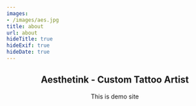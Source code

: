 ```yaml
---
images:
- /images/aes.jpg
title: about
url: about
hideTitle: true
hideExif: true
hideDate: true
---
```

<div align="center">
<h2>Aesthetink - Custom Tattoo Artist</h2>
	<p>
		This is demo site
	</p>
</div>

